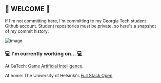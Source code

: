 ## 👾 WELCOME 👾

If I'm not committing here, I'm committing to my Georgia Tech student Github account. Student repositories must be private, so here's a snapshot of my commit history:

![image](https://github.com/jayzerbeam/jayzerbeam/assets/9667667/187d98b6-6091-4ffa-8b07-01506ac57208)


### 💻 I'm currently working on... 💻

At GaTech: [Game Artificial Intelligence](https://omscs.gatech.edu/cs-7632-game-ai). 

At home: The University of Helsinki's [Full Stack Open](https://fullstackopen.com/en/). 
